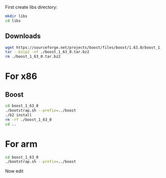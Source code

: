 First create libs directory:

```bash
mkdir libs
cd libs
```

## Downloads
```bash
wget https://sourceforge.net/projects/boost/files/boost/1.63.0/boost_1_63_0.tar.bz2
tar --bzip2 -xf ./boost_1_63_0.tar.bz2
rm ./boost_1_63_0.tar.bz2
```

# For x86
## Boost
```bash
cd boost_1_63_0
./bootstrap.sh --prefix=../boost
./b2 install
rm -rf ./boost_1_63_0
cd ..
```

# For arm
```bash
cd boost_1_63_0
./bootstrap.sh --prefix=../boost
```
Now edit 
